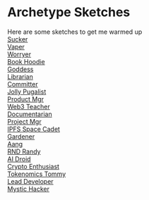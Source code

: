 # Archetype Sketches

Here are some sketches to get me warmed up<br>
[Sucker](https://ipfs.io/ipfs/bafybeigyr2oacxcb7ffvoisrfb2tid4u7zzhym3ulkh6laixj4hmf4pzau)<br>
[Vaper](https://ipfs.io/ipfs/bafybeidf3q2xinbfv5ecoxffosliag3n44zax7dbfz4sye5uldtynq7uue)<br>
[Worryer](https://ipfs.io/ipfs/bafybeifqkcwtaxasrxapjlq6ovbrietwp26yfumhxgcoq2wkwjudflxsye)<br>
[Book Hoodie](https://ipfs.io/ipfs/bafybeicg3noennhgwjepstuusxhfo2aigursmq7tdlkwijwln5e5ttos4m)<br>
[Goddess](https://ipfs.io/ipfs/bafybeidd7syfuwaarddndz6wvwzanbjqqwbry5pqfc3l5kwuxtd75xneoq)<br>
[Librarian](https://ipfs.io/ipfs/bafybeibi4xdec4xxy27pbhdcqn5ntvl2wi6qzjcoe4wpuewojjpwa7yuie)<br>
[Committer](https://ipfs.io/ipfs/bafybeihponuvg6qk2vuna3icnwonnkufzddhj5hfpwxrbdbefnsiqadbhe)<br>
[Jolly Pugalist](https://ipfs.io/ipfs/bafybeidztsjtlpxuya4exc4vyhqnxxncmsoeprrrd5wo4rkijhyr5rxr2y)<br>
[Product Mgr](https://ipfs.io/ipfs/bafybeia7sq2hddrgeczaqhkxabkjbr2e5gfyt6ntn5trbxrwhzhu55dfkq)<br>
[Web3 Teacher](https://ipfs.io/ipfs/bafybeiaz6vu66ko4qeeapors2ldv7qs7qynl2upaqy6lvnp5wiuqonapku)<br>
[Documentarian](https://ipfs.io/ipfs/bafybeidm3jer3h2bflgykurcbtuxoplgswvgmvkbtri3cw5lem3j352hcu)<br>
[Project Mgr](https://ipfs.io/ipfs/bafybeibbbuatg37nerjc74xke7lxn2ofzhl4yo7cpinyik7iajt46s7bua)<br>
[IPFS Space Cadet](https://ipfs.io/ipfs/bafybeih4oxzw7zfgpokhfk3amxhkkkxkn54xow4uwskdb2nhgnfqqmvbbq)<br>
[Gardener](https://ipfs.io/ipfs/bafybeicxpy24ohveaskaby6zzirg2a5s74csg4dkiqxue36cbnjwyupal4)<br>
[Aang](https://ipfs.io/ipfs/bafybeihxazgvkvu5ql6xy67usboq5t2eb4mntqqmjxbcl3vppaenxtcgb4)<br>
[RND Randy](https://ipfs.io/ipfs/bafybeibdt2iiml5kmzllqiyruy5zzcjjmxqqczzmx7mudyyz5pnfmtzp2u)<br>
[AI Droid](https://ipfs.io/ipfs/bafybeifgjikfedbubmsgppikbl5fccdbjsgitsqgvbk6fhdhcajmrrfhb4)<br>
[Crypto Enthusiast](https://ipfs.io/ipfs/bafybeihx5iloylvzrynibxz77qlsnl44pxh6x3t6y333veikfdqngwwcka)<br>
[Tokenomics Tommy](https://ipfs.io/ipfs/bafybeifocns76bdxzcb2xsro6hweou2d242lne7xuazrqqpnhveeaqxm7a)<br>
[Lead Developer](https://ipfs.io/ipfs/bafybeidl2fxdcublvkhtnjyorvdwktz4byyb57md22gcte6cgtgd7ijeme)<br>
[Mystic Hacker](https://ipfs.io/ipfs/bafybeibhekxlwe3eksmu6ooezlk7qjey256su4lziocjbytgdzm5j2mgrq)<br>
